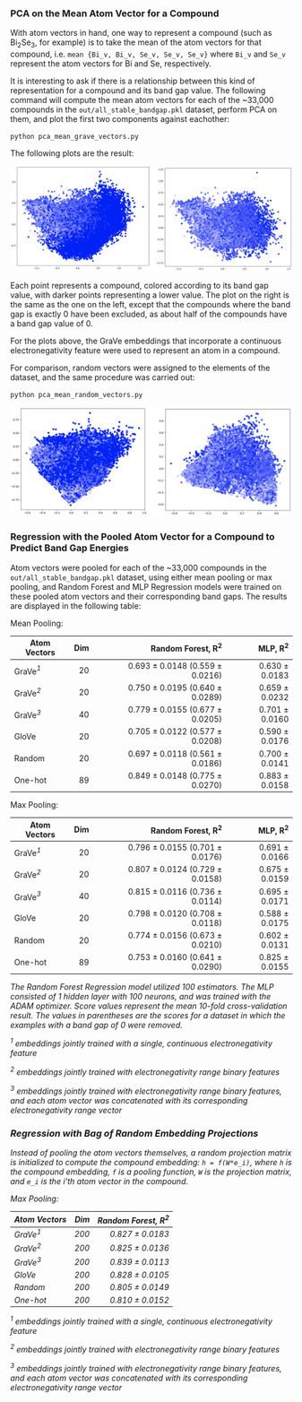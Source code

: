 

### PCA on the Mean Atom Vector for a Compound

With atom vectors in hand, one way to represent a compound (such as Bi<sub>2</sub>Se<sub>3</sub>, for example) is to 
take the mean of the atom vectors for that compound, i.e. `mean {Bi_v, Bi_v, Se_v, Se_v, Se_v}` where `Bi_v` and `Se_v` 
represent the atom vectors for Bi and Se, respectively.

It is interesting to ask if there is a relationship between this kind of representation for a compound and its band 
gap value. The following command will compute the mean atom vectors for each of the ~33,000 compounds in the 
`out/all_stable_bandgap.pkl` dataset, perform PCA on them, and plot the first two components against eachother:
```
python pca_mean_grave_vectors.py
```

The following plots are the result:

<img alt="" src="../resources/pca_mean_grave_vectors.png">

Each point represents a compound, colored according to its band gap value, with darker points representing a lower 
value. The plot on the right is the same as the one on the left, except that the compounds where the band gap is 
exactly 0 have been excluded, as about half of the compounds have a band gap value of 0.

For the plots above, the GraVe embeddings that incorporate a continuous electronegativity feature were used to 
represent an atom in a compound.

For comparison, random vectors were assigned to the elements of the dataset, and the same procedure was carried out:
```
python pca_mean_random_vectors.py
```

<img alt="" src="../resources/pca_mean_random_vectors.png">

### Regression with the Pooled Atom Vector for a Compound to Predict Band Gap Energies

Atom vectors were pooled for each of the ~33,000 compounds in the `out/all_stable_bandgap.pkl` dataset, using either
mean pooling or max pooling, and Random Forest and MLP Regression models were trained on these pooled atom vectors and 
their corresponding band gaps. The results are displayed in the following table:

Mean Pooling:

Atom Vectors             | Dim |  Random Forest, R<sup>2</sup>   | MLP, R<sup>2</sup> |
-------------------------|----:|--------------------------------:|-------------------:|   
GraVe<i><sup>1</sup></i> | 20  | 0.693 ± 0.0148 (0.559 ± 0.0216) | 0.630 ± 0.0183     |
GraVe<i><sup>2</sup></i> | 20  | 0.750 ± 0.0195 (0.640 ± 0.0289) | 0.659 ± 0.0232     |
GraVe<i><sup>3</sup></i> | 40  | 0.779 ± 0.0155 (0.677 ± 0.0205) | 0.701 ± 0.0160     |
GloVe                    | 20  | 0.705 ± 0.0122 (0.577 ± 0.0208) | 0.590 ± 0.0176     |
Random                   | 20  | 0.697 ± 0.0118 (0.561 ± 0.0186) | 0.700 ± 0.0141     |                         
One-hot                  | 89  | 0.849 ± 0.0148 (0.775 ± 0.0270) | 0.883 ± 0.0158     |

Max Pooling:

Atom Vectors             | Dim |  Random Forest, R<sup>2</sup>   | MLP, R<sup>2</sup> | 
-------------------------|----:|--------------------------------:|-------------------:|   
GraVe<i><sup>1</sup></i> | 20  | 0.796 ± 0.0155 (0.701 ± 0.0176) | 0.691 ± 0.0166     |
GraVe<i><sup>2</sup></i> | 20  | 0.807 ± 0.0124 (0.729 ± 0.0158) | 0.675 ± 0.0159     |
GraVe<i><sup>3</sup></i> | 40  | 0.815 ± 0.0116 (0.736 ± 0.0114) | 0.695 ± 0.0171     |
GloVe                    | 20  | 0.798 ± 0.0120 (0.708 ± 0.0118) | 0.588 ± 0.0175     |
Random                   | 20  | 0.774 ± 0.0156 (0.673 ± 0.0210) | 0.602 ± 0.0131     |                    
One-hot                  | 89  | 0.753 ± 0.0160 (0.641 ± 0.0290) | 0.825 ± 0.0155     |

<i>The Random Forest Regression model utilized 100 estimators. 
The MLP consisted of 1 hidden layer with 100 neurons, and was trained with the ADAM optimizer.
Score values represent the mean 10-fold cross-validation result.
The values in parentheses are the scores for a dataset in which the examples with a band gap of 0 were removed.</i>

<i><sup>1</sup> embeddings jointly trained with a single, continuous electronegativity feature</i> 

<i><sup>2</sup> embeddings jointly trained with electronegativity range binary features

<i><sup>3</sup> embeddings jointly trained with electronegativity range binary features, and 
each atom vector was concatenated with its corresponding electronegativity range vector</i>

### Regression with Bag of Random Embedding Projections

Instead of pooling the atom vectors themselves, a random projection matrix is initialized to compute the 
compound embedding: `h = f(W*e_i)`, where `h` is the compound embedding, `f` is a pooling function, `W` is the 
projection matrix, and `e_i` is the i'th atom vector in the compound.

Max Pooling:

Atom Vectors             | Dim | Random Forest, R<sup>2</sup> | 
-------------------------|----:|-----------------------------:|   
GraVe<i><sup>1</sup></i> | 200 | 0.827 ± 0.0183               |
GraVe<i><sup>2</sup></i> | 200 | 0.825 ± 0.0136               |
GraVe<i><sup>3</sup></i> | 200 | 0.839 ± 0.0113               |
GloVe                    | 200 | 0.828 ± 0.0105               |
Random                   | 200 | 0.805 ± 0.0149               |
One-hot                  | 200 | 0.810 ± 0.0152               |

<i><sup>1</sup> embeddings jointly trained with a single, continuous electronegativity feature</i>

<i><sup>2</sup> embeddings jointly trained with electronegativity range binary features

<i><sup>3</sup> embeddings jointly trained with electronegativity range binary features, and
each atom vector was concatenated with its corresponding electronegativity range vector</i>
